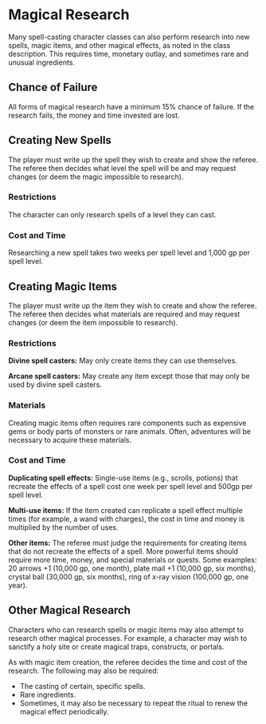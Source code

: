 # Magical Research

Many spell-casting character classes can also perform research into new spells, magic items, and other magical effects, as noted in the class description. This requires time, monetary outlay, and sometimes rare and unusual ingredients.

## Chance of Failure

All forms of magical research have a minimum 15% chance of failure. If the research fails, the money and time invested are lost.

## Creating New Spells

The player must write up the spell they wish to create and show the referee. The referee then decides what level the spell will be and may request changes (or deem the magic impossible to research).

### Restrictions

The character can only research spells of a level they can cast.

### Cost and Time

Researching a new spell takes two weeks per spell level and 1,000 gp per spell level.

## Creating Magic Items

The player must write up the item they wish to create and show the referee. The referee then decides what materials are required and may request changes (or deem the item impossible to research).

### Restrictions

**Divine spell casters:** May only create items they can use themselves.

**Arcane spell casters:** May create any item except those that may only be used by divine spell casters.

### Materials

Creating magic items often requires rare components such as expensive gems or body parts of monsters or rare animals. Often, adventures will be necessary to acquire these materials.

### Cost and Time

**Duplicating spell effects:** Single-use items (e.g., scrolls, potions) that recreate the effects of a spell cost one week per spell level and 500gp per spell level.

**Multi-use items:** If the item created can replicate a spell effect multiple times (for example, a wand with charges), the cost in time and money is multiplied by the number of uses.

**Other items:** The referee must judge the requirements for creating items that do not recreate the effects of a spell. More powerful items should require more time, money, and special materials or quests. Some examples: 20 arrows +1 (10,000 gp, one month), plate mail +1 (10,000 gp, six months), crystal ball (30,000 gp, six months), ring of x-ray vision (100,000 gp, one year).

## Other Magical Research

Characters who can research spells or magic items may also attempt to research other magical processes. For example, a character may wish to sanctify a holy site or create magical traps, constructs, or portals.

As with magic item creation, the referee decides the time and cost of the research. The following may also be required:

- The casting of certain, specific spells.
- Rare ingredients.
- Sometimes, it may also be necessary to repeat the ritual to renew the magical effect periodically.